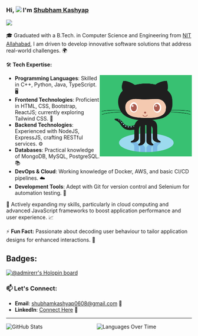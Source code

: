 ### Hi, <img src="https://raw.githubusercontent.com/MartinHeinz/MartinHeinz/master/wave.gif" width="30px"> I'm [Shubham Kashyap](https://www.linkedin.com/in/admirerr/)
![](https://komarev.com/ghpvc/?username=admirerr&color=green)

🎓 Graduated with a B.Tech. in Computer Science and Engineering from [NIT Allahabad](http://www.mnnit.ac.in), I am driven to develop innovative software solutions that address real-world challenges. 🌍

🛠 **Tech Expertise:**

<a href="https://imgur.com/ilzOXDw"><img align="right" src="https://raw.githubusercontent.com/Potential17/Potential17/master/github-logo-octocat-.gif" title="source: imgur.com" style=" height: 220px; width: 250px" /></a>
- **Programming Languages**: Skilled in C++, Python, Java, TypeScript. 🖥️
- **Frontend Technologies**: Proficient in HTML, CSS, Bootstrap, ReactJS; currently exploring Tailwind CSS. 🎨
- **Backend Technologies**: Experienced with NodeJS, ExpressJS, crafting RESTful services. ⚙️
- **Databases**: Practical knowledge of MongoDB, MySQL, PostgreSQL. 📚
- **DevOps & Cloud**: Working knowledge of Docker, AWS, and basic CI/CD pipelines. ☁️
- **Development Tools**: Adept with Git for version control and Selenium for automation testing. 🔧

🌟 Actively expanding my skills, particularly in cloud computing and advanced JavaScript frameworks to boost application performance and user experience. 📈

⚡ **Fun Fact:** Passionate about decoding user behaviour to tailor application designs for enhanced interactions. 🧠

## Badges:
[![@admirerr's Holopin board](https://holopin.me/admirerr)](https://holopin.io/@admirerr)

### 📫 **Let's Connect:**
- **Email**: [shubhamkashyap0608@gmail.com](mailto:shubhamkashyap0608@gmail.com) 📧
- **LinkedIn**: [Connect Here](https://www.linkedin.com/in/admirerr/) 🔗

***
<div style="display: flex; justify-content: space-between; align-items: center;">
  <img src="https://stats.quira.sh/admirerr/github?theme=dark" alt="GitHub Stats" style="width: 390px; height: auto;">
  <img align="right" src="https://stats.quira.sh/admirerr/languages-over-time?theme=dark" alt="Languages Over Time" style="width: 410px; height: auto;">
</div>



